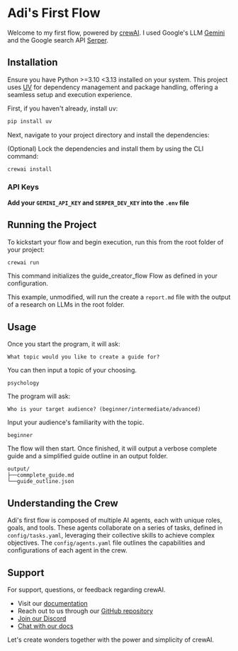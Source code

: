 # Adi's First Flow

Welcome to my first flow, powered by [crewAI](https://crewai.com). I used Google's LLM [Gemini](https://gemini.google.com/) and the Google search API [Serper](https://serper.dev/).

## Installation

Ensure you have Python >=3.10 <3.13 installed on your system. This project uses [UV](https://docs.astral.sh/uv/) for dependency management and package handling, offering a seamless setup and execution experience.

First, if you haven't already, install uv:

```bash
pip install uv
```

Next, navigate to your project directory and install the dependencies:

(Optional) Lock the dependencies and install them by using the CLI command:
```bash
crewai install
```

### API Keys

**Add your `GEMINI_API_KEY` and `SERPER_DEV_KEY` into the `.env` file**

## Running the Project

To kickstart your flow and begin execution, run this from the root folder of your project:

```bash
crewai run
```

This command initializes the guide_creator_flow Flow as defined in your configuration.

This example, unmodified, will run the create a `report.md` file with the output of a research on LLMs in the root folder.

## Usage

Once you start the program, it will ask: 

`What topic would you like to create a guide for?`

You can then input a topic of your choosing.

`psychology`

The program will ask:

`Who is your target audience? (beginner/intermediate/advanced)`

Input your audience's familiarity with the topic.

`beginner`

The flow will then start. Once finished, it will output a verbose complete guide and a simplified guide outline in an output folder.
```
output/
├──commplete_guide.md
└──guide_outline.json
```

## Understanding the Crew

Adi's first flow is composed of multiple AI agents, each with unique roles, goals, and tools. These agents collaborate on a series of tasks, defined in `config/tasks.yaml`, leveraging their collective skills to achieve complex objectives. The `config/agents.yaml` file outlines the capabilities and configurations of each agent in the crew.

## Support

For support, questions, or feedback regarding crewAI.

- Visit our [documentation](https://docs.crewai.com)
- Reach out to us through our [GitHub repository](https://github.com/joaomdmoura/crewai)
- [Join our Discord](https://discord.com/invite/X4JWnZnxPb)
- [Chat with our docs](https://chatg.pt/DWjSBZn)

Let's create wonders together with the power and simplicity of crewAI.
